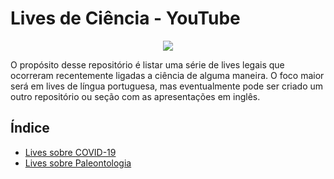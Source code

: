 # Lives de Ciência - YouTube

<div align="center">
  <img src="https://universodiscreto.com/images/science.gif" />
</div>

O propósito desse repositório é listar uma série de lives legais que ocorreram recentemente ligadas a ciência de alguma maneira. O foco maior será em lives de língua portuguesa, mas eventualmente pode ser criado um outro repositório ou seção com as apresentações em inglês.

## Índice

* [Lives sobre COVID-19](https://github.com/lucaslattari/Youtube-Live-Science/blob/master/covid-19.md)
* [Lives sobre Paleontologia](https://github.com/lucaslattari/Youtube-Live-Science/blob/master/paleontologia.md)
